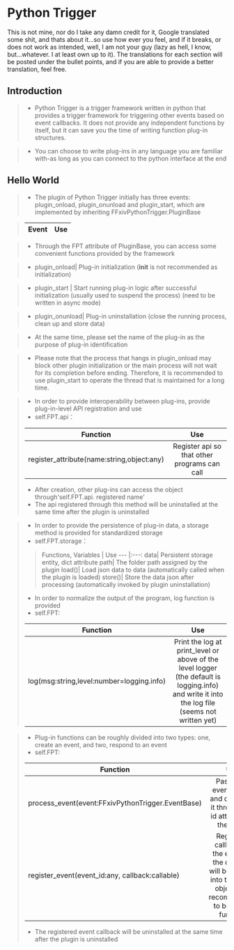 Python Trigger
====
This is not mine, nor do I take any damn credit for it, Google translated some shit, and thats about it...so use how ever you feel, and if it breaks, or does not work as intended, well, I am not your guy (lazy as hell, I know, but...whatever.  I at least own up to it).  The translations for each section will be posted under the bullet points, and if you are able to provide a better translation, feel free.  


Introduction
--

> * Python Trigger is a trigger framework written in python that provides a trigger framework for triggering other events based on event callbacks. It does not provide any independent functions by itself, but it can save you the time of writing function plug-in structures.

> * You can choose to write plug-ins in any language you are familiar with-as long as you can connect to the python interface at the end

Hello World
--

> * The plugin of Python Trigger initially has three events: plugin_onload, plugin_onunload and plugin_start, which are implemented by inheriting FFxivPythonTrigger.PluginBase 


> Event | Use
> --- |:---:

> * Through the FPT attribute of PluginBase, you can access some convenient functions provided by the framework

> * plugin_onload| Plug-in initialization (__init__ is not recommended as initialization)


> *  plugin_start | Start running plug-in logic after successful initialization (usually used to suspend the process) (need to be written in async mode)

> * plugin_onunload| Plug-in uninstallation (close the running process, clean up and store data) 

> * At the same time, please set the name of the plug-in as the purpose of plug-in identification

> * Please note that the process that hangs in plugin_onload may block other plugin initialization or the main process will not wait for its completion before ending. Therefore, it is recommended to use plugin_start to operate the thread that is maintained for a long time.

> * In order to provide interoperability between plug-ins, provide plug-in-level API registration and use
> * self.FPT.api：
> 
> Function | Use
> --- |:---:
> register_attribute(name:string,object:any)| Register api so that other programs can call
> * After creation, other plug-ins can access the object through'self.FPT.api. registered name'
> * The api registered through this method will be uninstalled at the same time after the plugin is uninstalled

> * In order to provide the persistence of plug-in data, a storage method is provided for standardized storage
> * self.FPT.storage：
> > Functions, Variables | Use
> --- |:---:
> data| Persistent storage entity, dict attribute
> path| The folder path assigned by the plugin
>> load()| Load json data to data (automatically called when the plugin is loaded)
> store()| Store the data json after processing (automatically invoked by plugin uninstallation)
> 
> * In order to normalize the output of the program, log function is provided
> * self.FPT:
>
> Function | Use
> --- |:---:
> log(msg:string,level:number=logging.info)| Print the log at print_level or above of the level logger (the default is logging.info) and write it into the log file (seems not written yet)

> * Plug-in functions can be roughly divided into two types: one, create an event, and two, respond to an event
> * self.FPT:
>
> Function | Use
> --- |:---:
> process_event(event:FFxivPythonTrigger.EventBase)| Pass in an event object and distribute it through the id attribute of the event
> register_event(event_id:any, callback:callable)| Register a callback of the event id, the callback will be passed into the event object, it is recommended to be async function
> * The registered event callback will be uninstalled at the same time after the plugin is uninstalled
